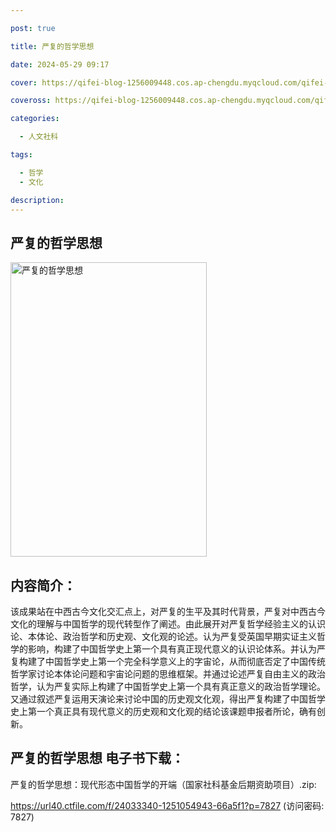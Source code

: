 ```yaml
---

post: true

title: 严复的哲学思想

date: 2024-05-29 09:17

cover: https://qifei-blog-1256009448.cos.ap-chengdu.myqcloud.com/qifei-blog/65e1ba5d9f345e8d033183e9.jpg

coveross: https://qifei-blog-1256009448.cos.ap-chengdu.myqcloud.com/qifei-blog/65e1ba5d9f345e8d033183e9.jpg

categories:

  - 人文社科

tags:

  - 哲学
  - 文化

description:
---
```




## 严复的哲学思想
<img alt="严复的哲学思想 " class="aligncenter loaded" data-was-processed="true" decoding="async" fetchpriority="high" height="471" src="https://qifei-blog-1256009448.cos.ap-chengdu.myqcloud.com/qifei-blog/65e1ba5d9f345e8d033183e9.jpg " style="cursor: zoom-in;" width="314"/>

## 内容简介：

该成果站在中西古今文化交汇点上，对严复的生平及其时代背景，严复对中西古今文化的理解与中国哲学的现代转型作了阐述。由此展开对严复哲学经验主义的认识论、本体论、政治哲学和历史观、文化观的论述。认为严复受英国早期实证主义哲学的影响，构建了中国哲学史上第一个具有真正现代意义的认识论体系。并认为严复构建了中国哲学史上第一个完全科学意义上的字宙论，从而彻底否定了中国传统哲学家讨论本体论问题和宇宙论问题的思维框架。并通过论述严复自由主义的政治哲学，认为严复实际上构建了中国哲学史上第一个具有真正意义的政治哲学理论。又通过叙述严复运用天演论来讨论中国的历史观文化观，得出严复构建了中国哲学史上第一个真正具有现代意义的历史观和文化观的结论该课题申报者所论，确有创新。

## 严复的哲学思想 电子书下载：



严复的哲学思想：现代形态中国哲学的开端（国家社科基金后期资助项目）.zip: 

https://url40.ctfile.com/f/24033340-1251054943-66a5f1?p=7827 (访问密码: 7827)
